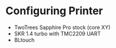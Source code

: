 # Configuring Printer

  - TwoTrees Sapphire Pro stock (core XY)
  - SKR 1.4 turbo with TMC2209 UART
  - BLtouch
